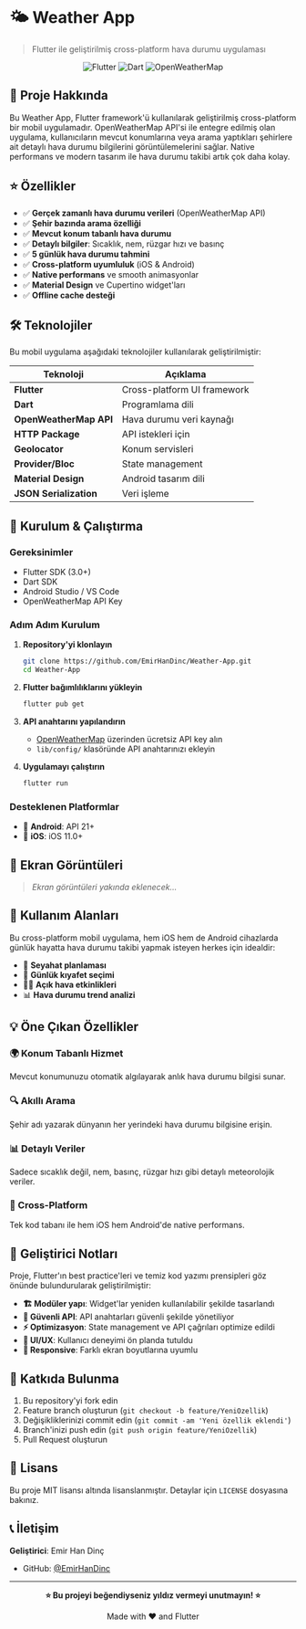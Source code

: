 # 🌤️ Weather App

> Flutter ile geliştirilmiş cross-platform hava durumu uygulaması

<div align="center">

![Flutter](https://img.shields.io/badge/Flutter-02569B?style=for-the-badge&logo=flutter&logoColor=white)
![Dart](https://img.shields.io/badge/Dart-0175C2?style=for-the-badge&logo=dart&logoColor=white)
![OpenWeatherMap](https://img.shields.io/badge/OpenWeatherMap-EB6E4B?style=for-the-badge&logo=weather&logoColor=white)

</div>

## 📱 Proje Hakkında

Bu Weather App, Flutter framework'ü kullanılarak geliştirilmiş cross-platform bir mobil uygulamadır. OpenWeatherMap API'si ile entegre edilmiş olan uygulama, kullanıcıların mevcut konumlarına veya arama yaptıkları şehirlere ait detaylı hava durumu bilgilerini görüntülemelerini sağlar. Native performans ve modern tasarım ile hava durumu takibi artık çok daha kolay.

## ⭐ Özellikler

- ✅ **Gerçek zamanlı hava durumu verileri** (OpenWeatherMap API)
- ✅ **Şehir bazında arama özelliği**
- ✅ **Mevcut konum tabanlı hava durumu**
- ✅ **Detaylı bilgiler**: Sıcaklık, nem, rüzgar hızı ve basınç
- ✅ **5 günlük hava durumu tahmini**
- ✅ **Cross-platform uyumluluk** (iOS & Android)
- ✅ **Native performans** ve smooth animasyonlar
- ✅ **Material Design** ve Cupertino widget'ları
- ✅ **Offline cache desteği**

## 🛠️ Teknolojiler

Bu mobil uygulama aşağıdaki teknolojiler kullanılarak geliştirilmiştir:

| Teknoloji | Açıklama |
|-----------|----------|
| **Flutter** | Cross-platform UI framework |
| **Dart** | Programlama dili |
| **OpenWeatherMap API** | Hava durumu veri kaynağı |
| **HTTP Package** | API istekleri için |
| **Geolocator** | Konum servisleri |
| **Provider/Bloc** | State management |
| **Material Design** | Android tasarım dili |
| **JSON Serialization** | Veri işleme |

## 🚀 Kurulum & Çalıştırma

### Gereksinimler
- Flutter SDK (3.0+)
- Dart SDK
- Android Studio / VS Code
- OpenWeatherMap API Key

### Adım Adım Kurulum

1. **Repository'yi klonlayın**
   ```bash
   git clone https://github.com/EmirHanDinc/Weather-App.git
   cd Weather-App
   ```

2. **Flutter bağımlılıklarını yükleyin**
   ```bash
   flutter pub get
   ```

3. **API anahtarını yapılandırın**
   - [OpenWeatherMap](https://openweathermap.org/api) üzerinden ücretsiz API key alın
   - `lib/config/` klasöründe API anahtarınızı ekleyin
   
4. **Uygulamayı çalıştırın**
   ```bash
   flutter run
   ```

### Desteklenen Platformlar
- 📱 **Android**: API 21+
- 🍎 **iOS**: iOS 11.0+

## 📸 Ekran Görüntüleri

> *Ekran görüntüleri yakında eklenecek...*

## 🎯 Kullanım Alanları

Bu cross-platform mobil uygulama, hem iOS hem de Android cihazlarda günlük hayatta hava durumu takibi yapmak isteyen herkes için idealdir:

- 🧳 **Seyahat planlaması**
- 👔 **Günlük kıyafet seçimi**
- 🏃‍♂️ **Açık hava etkinlikleri**
- 📊 **Hava durumu trend analizi**

## 💡 Öne Çıkan Özellikler

### 🌍 Konum Tabanlı Hizmet
Mevcut konumunuzu otomatik algılayarak anlık hava durumu bilgisi sunar.

### 🔍 Akıllı Arama
Şehir adı yazarak dünyanın her yerindeki hava durumu bilgisine erişin.

### 📊 Detaylı Veriler
Sadece sıcaklık değil, nem, basınç, rüzgar hızı gibi detaylı meteorolojik veriler.

### 📱 Cross-Platform
Tek kod tabanı ile hem iOS hem Android'de native performans.

## 🔧 Geliştirici Notları

Proje, Flutter'ın best practice'leri ve temiz kod yazımı prensipleri göz önünde bulundurularak geliştirilmiştir:

- **🏗️ Modüler yapı**: Widget'lar yeniden kullanılabilir şekilde tasarlandı
- **🔐 Güvenli API**: API anahtarları güvenli şekilde yönetiliyor
- **⚡ Optimizasyon**: State management ve API çağrıları optimize edildi
- **🎨 UI/UX**: Kullanıcı deneyimi ön planda tutuldu
- **📱 Responsive**: Farklı ekran boyutlarına uyumlu

## 🤝 Katkıda Bulunma

1. Bu repository'yi fork edin
2. Feature branch oluşturun (`git checkout -b feature/YeniOzellik`)
3. Değişikliklerinizi commit edin (`git commit -am 'Yeni özellik eklendi'`)
4. Branch'inizi push edin (`git push origin feature/YeniOzellik`)
5. Pull Request oluşturun

## 📝 Lisans

Bu proje MIT lisansı altında lisanslanmıştır. Detaylar için `LICENSE` dosyasına bakınız.

## 📞 İletişim

**Geliştirici**: Emir Han Dinç
- GitHub: [@EmirHanDinc](https://github.com/EmirHanDinc)

---

<div align="center">

**⭐ Bu projeyi beğendiyseniz yıldız vermeyi unutmayın! ⭐**

Made with ❤️ and Flutter

</div>
